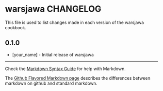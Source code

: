 warsjawa CHANGELOG
==================

This file is used to list changes made in each version of the warsjawa cookbook.

0.1.0
-----
- [your_name] - Initial release of warsjawa

- - -
Check the [Markdown Syntax Guide](http://daringfireball.net/projects/markdown/syntax) for help with Markdown.

The [Github Flavored Markdown page](http://github.github.com/github-flavored-markdown/) describes the differences between markdown on github and standard markdown.
